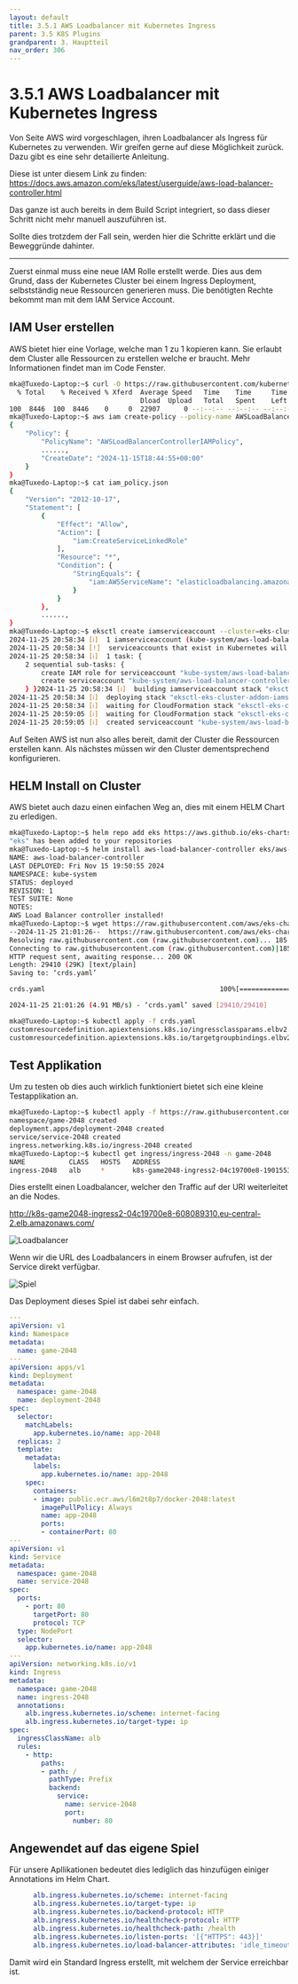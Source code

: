```yaml
---
layout: default
title: 3.5.1 AWS Loadbalancer mit Kubernetes Ingress
parent: 3.5 K8S Plugins
grandparent: 3. Hauptteil
nav_order: 306
---
```


# 3.5.1 AWS Loadbalancer mit Kubernetes Ingress

Von Seite AWS wird vorgeschlagen, ihren Loadbalancer als Ingress für Kubernetes zu verwenden.
Wir greifen gerne auf diese Möglichkeit zurück. Dazu gibt es eine sehr detailierte Anleitung.

Diese ist unter diesem Link zu finden:
<https://docs.aws.amazon.com/eks/latest/userguide/aws-load-balancer-controller.html>

Das ganze ist auch bereits in dem Build Script integriert, so dass dieser Schritt nicht mehr manuell auszuführen ist.

Sollte dies trotzdem der Fall sein, werden hier die Schritte erklärt und die Beweggründe dahinter.

----

Zuerst einmal muss eine neue IAM Rolle erstellt werde.
Dies aus dem Grund, dass der Kubernetes Cluster bei einem Ingress Deployment, selbstständig neue Ressourcen generieren muss. Die benötigten Rechte bekommt man mit dem IAM Service Account.

## IAM User erstellen

AWS bietet hier eine Vorlage, welche man 1 zu 1 kopieren kann. Sie erlaubt dem Cluster alle Ressourcen zu erstellen welche er braucht. Mehr Informationen findet man im Code Fenster.

```bash
mka@Tuxedo-Laptop:~$ curl -O https://raw.githubusercontent.com/kubernetes-sigs/aws-load-balancer-controller/v2.7.2/docs/install/iam_policy.json
  % Total    % Received % Xferd  Average Speed   Time    Time     Time  Current
                                 Dload  Upload   Total   Spent    Left  Speed
100  8446  100  8446    0     0  22907      0 --:--:-- --:--:-- --:--:-- 22951
mka@Tuxedo-Laptop:~$ aws iam create-policy --policy-name AWSLoadBalancerControllerIAMPolicy --policy-document file://iam_policy.json
{
    "Policy": {
        "PolicyName": "AWSLoadBalancerControllerIAMPolicy",
        ......,
        "CreateDate": "2024-11-15T18:44:55+00:00"
    }
}
mka@Tuxedo-Laptop:~$ cat iam_policy.json
{
    "Version": "2012-10-17",
    "Statement": [
        {
            "Effect": "Allow",
            "Action": [
                "iam:CreateServiceLinkedRole"
            ],
            "Resource": "*",
            "Condition": {
                "StringEquals": {
                    "iam:AWSServiceName": "elasticloadbalancing.amazonaws.com"
                }
            }
        },
        ......,
}
mka@Tuxedo-Laptop:~$ eksctl create iamserviceaccount --cluster=eks-cluster --namespace=kube-system --name=aws-load-balancer-controller --role-name AmazonEKSLoadBalancerControllerRole --attach-policy-arn=arn:aws:iam::*********:policy/AWSLoadBalancerControllerIAMPolicy --approve
2024-11-25 20:58:34 [ℹ]  1 iamserviceaccount (kube-system/aws-load-balancer-controller) was included (based on the include/exclude rules)
2024-11-25 20:58:34 [!]  serviceaccounts that exist in Kubernetes will be excluded, use --override-existing-serviceaccounts to override
2024-11-25 20:58:34 [ℹ]  1 task: {
    2 sequential sub-tasks: {
        create IAM role for serviceaccount "kube-system/aws-load-balancer-controller",
        create serviceaccount "kube-system/aws-load-balancer-controller",
    } }2024-11-25 20:58:34 [ℹ]  building iamserviceaccount stack "eksctl-eks-cluster-addon-iamserviceaccount-kube-system-aws-load-balancer-controller"
2024-11-25 20:58:34 [ℹ]  deploying stack "eksctl-eks-cluster-addon-iamserviceaccount-kube-system-aws-load-balancer-controller"
2024-11-25 20:58:34 [ℹ]  waiting for CloudFormation stack "eksctl-eks-cluster-addon-iamserviceaccount-kube-system-aws-load-balancer-controller"
2024-11-25 20:59:05 [ℹ]  waiting for CloudFormation stack "eksctl-eks-cluster-addon-iamserviceaccount-kube-system-aws-load-balancer-controller"
2024-11-25 20:59:05 [ℹ]  created serviceaccount "kube-system/aws-load-balancer-controller"
```

Auf Seiten AWS ist nun also alles bereit, damit der Cluster die Ressourcen erstellen kann.
Als nächstes müssen wir den Cluster dementsprechend konfigurieren.

## HELM Install on Cluster

AWS bietet auch dazu einen einfachen Weg an, dies mit einem HELM Chart zu erledigen.

```bash
mka@Tuxedo-Laptop:~$ helm repo add eks https://aws.github.io/eks-charts
"eks" has been added to your repositories
mka@Tuxedo-Laptop:~$ helm install aws-load-balancer-controller eks/aws-load-balancer-controller -n kube-system --set clusterName=eks-cluster --set serviceAccount.create=false --set serviceAccount.name=aws-load-balancer-controller
NAME: aws-load-balancer-controller
LAST DEPLOYED: Fri Nov 15 19:50:55 2024
NAMESPACE: kube-system
STATUS: deployed
REVISION: 1
TEST SUITE: None
NOTES:
AWS Load Balancer controller installed!
mka@Tuxedo-Laptop:~$ wget https://raw.githubusercontent.com/aws/eks-charts/master/stable/aws-load-balancer-controller/crds/crds.yaml
--2024-11-25 21:01:26--  https://raw.githubusercontent.com/aws/eks-charts/master/stable/aws-load-balancer-controller/crds/crds.yaml
Resolving raw.githubusercontent.com (raw.githubusercontent.com)... 185.199.111.133, 185.199.110.133, 185.199.108.133, ...
Connecting to raw.githubusercontent.com (raw.githubusercontent.com)|185.199.111.133|:443... connected.
HTTP request sent, awaiting response... 200 OK
Length: 29410 (29K) [text/plain]
Saving to: ‘crds.yaml’

crds.yaml                                            100%[=====================================================================================================================>]  28.72K  --.-KB/s    in 0.006s

2024-11-25 21:01:26 (4.91 MB/s) - ‘crds.yaml’ saved [29410/29410]

mka@Tuxedo-Laptop:~$ kubectl apply -f crds.yaml
customresourcedefinition.apiextensions.k8s.io/ingressclassparams.elbv2.k8s.aws configured
customresourcedefinition.apiextensions.k8s.io/targetgroupbindings.elbv2.k8s.aws configured
```

## Test Applikation

Um zu testen ob dies auch wirklich funktioniert bietet sich eine kleine Testapplikation an.

```bash
mka@Tuxedo-Laptop:~$ kubectl apply -f https://raw.githubusercontent.com/kubernetes-sigs/aws-load-balancer-controller/v2.7.2/docs/examples/2048/2048_full.yaml
namespace/game-2048 created
deployment.apps/deployment-2048 created
service/service-2048 created
ingress.networking.k8s.io/ingress-2048 created
mka@Tuxedo-Laptop:~$ kubectl get ingress/ingress-2048 -n game-2048
NAME           CLASS   HOSTS   ADDRESS                                                                      PORTS   AGE
ingress-2048   alb     *       k8s-game2048-ingress2-04c19700e8-1901553064.eu-central-2.elb.amazonaws.com   80      15s
```

Dies erstellt einen Loadbalancer, welcher den Traffic auf der URl weiterleitet an die Nodes.

<http://k8s-game2048-ingress2-04c19700e8-608089310.eu-central-2.elb.amazonaws.com/>

![Loadbalancer](../ressources/images/kubernetes/loadbalancer.PNG)

Wenn wir die URL des Loadbalancers in einem Browser aufrufen, ist der Service direkt verfügbar.

![Spiel](../ressources/images/kubernetes/2048_spiel.PNG)

Das Deployment dieses Spiel ist dabei sehr einfach.

```yaml
---
apiVersion: v1
kind: Namespace
metadata:
  name: game-2048
---
apiVersion: apps/v1
kind: Deployment
metadata:
  namespace: game-2048
  name: deployment-2048
spec:
  selector:
    matchLabels:
      app.kubernetes.io/name: app-2048
  replicas: 2
  template:
    metadata:
      labels:
        app.kubernetes.io/name: app-2048
    spec:
      containers:
      - image: public.ecr.aws/l6m2t8p7/docker-2048:latest
        imagePullPolicy: Always
        name: app-2048
        ports:
        - containerPort: 80
---
apiVersion: v1
kind: Service
metadata:
  namespace: game-2048
  name: service-2048
spec:
  ports:
    - port: 80
      targetPort: 80
      protocol: TCP
  type: NodePort
  selector:
    app.kubernetes.io/name: app-2048
---
apiVersion: networking.k8s.io/v1
kind: Ingress
metadata:
  namespace: game-2048
  name: ingress-2048
  annotations:
    alb.ingress.kubernetes.io/scheme: internet-facing
    alb.ingress.kubernetes.io/target-type: ip
spec:
  ingressClassName: alb
  rules:
    - http:
        paths:
        - path: /
          pathType: Prefix
          backend:
            service:
              name: service-2048
              port:
                number: 80
```

## Angewendet auf das eigene Spiel

Für unsere Apllikationen bedeutet dies lediglich das hinzufügen einiger Annotations im Helm Chart.

```yaml
      alb.ingress.kubernetes.io/scheme: internet-facing
      alb.ingress.kubernetes.io/target-type: ip
      alb.ingress.kubernetes.io/backend-protocol: HTTP
      alb.ingress.kubernetes.io/healthcheck-protocol: HTTP
      alb.ingress.kubernetes.io/healthcheck-path: /health
      alb.ingress.kubernetes.io/listen-ports: '[{"HTTPS": 443}]'
      alb.ingress.kubernetes.io/load-balancer-attributes: 'idle_timeout.timeout_seconds=3600'
```

Damit wird ein Standard Ingress erstellt, mit welchem der Service erreichbar ist.
